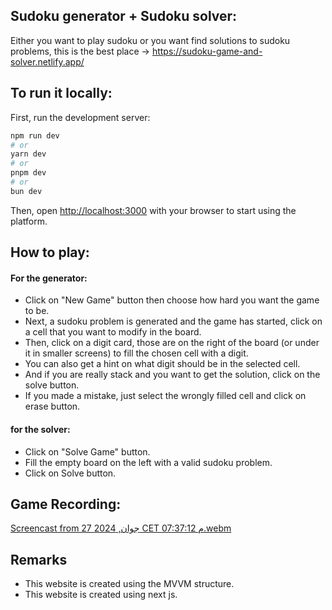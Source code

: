 ## Sudoku generator + Sudoku solver:

Either you want to play sudoku or you want find solutions to sudoku problems, this is the best place -> https://sudoku-game-and-solver.netlify.app/

## To run it locally:

First, run the development server:

```bash
npm run dev
# or
yarn dev
# or
pnpm dev
# or
bun dev
```

Then, open [http://localhost:3000](http://localhost:3000) with your browser to start using the platform.

## How to play:

#### For the generator:

- Click on "New Game" button then choose how hard you want the game to be.
- Next, a sudoku problem is generated and the game has started, click on a cell that you want to modify in the board.
- Then, click on a digit card, those are on the right of the board (or under it in smaller screens) to fill the chosen cell with a digit.
- You can also get a hint on what digit should be in the selected cell.
- And if you are really stack and you want to get the solution, click on the solve button.
- If you made a mistake, just select the wrongly filled cell and click on erase button.

#### for the solver:

- Click on "Solve Game" button.
- Fill the empty board on the left with a valid sudoku problem.
- Click on Solve button.

## Game Recording:

[Screencast from 27 جوان, 2024 CET 07:37:12 م.webm](https://github.com/NajibPro/sudoku-game-solver/assets/96317571/209071ca-80f7-43ac-b345-7c3364f3a0ee)


## Remarks

- This website is created using the MVVM structure.
- This website is created using next js.

